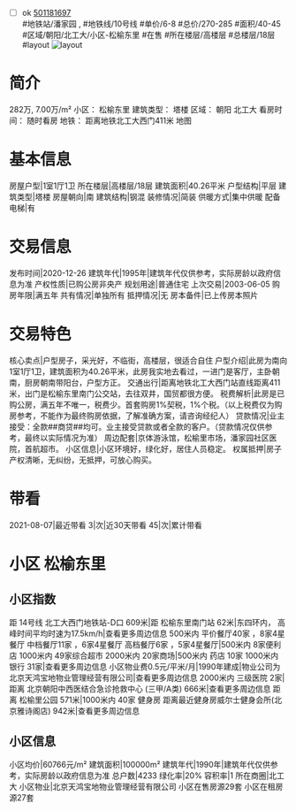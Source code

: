 - [ ] ok [501181697](https://bj.5i5j.com/ershoufang/501181697.html)  
 #地铁站/潘家园 ,  #地铁线/10号线
#单价/6-8 #总价/270-285 #面积/40-45   #区域/朝阳/北工大/小区-松榆东里 #在售 #所在楼层/高楼层 #总楼层/18层 #layout 
![layout](http://image2a.5i5j.com/bdir/layout/237253.jpg_P5.jpg) 
# 简介 
 282万,  7.00万/m² 
小区： 松榆东里
建筑类型： 塔楼
区域： 朝阳 北工大
看房时间： 随时看房
地铁： 距离地铁北工大西门411米 地图
# 基本信息 
 房屋户型|1室1厅1卫
所在楼层|高楼层/18层
建筑面积|40.26平米
户型结构|平层
建筑类型|塔楼
房屋朝向|南
建筑结构|钢混
装修情况|简装
供暖方式|集中供暖
配备电梯|有
# 交易信息 
 发布时间|2020-12-26
建筑年代|1995年|建筑年代仅供参考，实际房龄以政府信息为准
产权性质|已购公房非央产
规划用途|普通住宅
上次交易|2003-06-05
购房年限|满五年
共有情况|单独所有
抵押情况|无
房本备件|已上传房本照片
# 交易特色 
 核心卖点|户型房子，采光好，不临街，高楼层，很适合自住
户型介绍|此房为南向1室1厅1卫，建筑面积为40.26平米，此房我实地去看过，一进门是客厅，主卧朝南，厨房朝南带阳台，户型方正。
交通出行|距离地铁北工大西门站直线距离411米，出门是松榆东里南门公交站，去往双井，国贸都很方便。
税费解析|此房是已购公房，满五年不唯一，税费少。首套购房1%契税，1%个税。（以上税费仅为购房参考，不能作为最终购房依据，了解准确方案，请咨询经纪人）
贷款情况|业主接受：全款##商贷##均可。业主接受贷款或者全款的客户。（贷款情况仅供参考，最终以实际情况为准）
周边配套|京体游泳馆，松榆里市场，潘家园社区医院，首航超市。
小区信息|小区环境好，绿化好，居住人员稳定。
权属抵押|房子产权清晰，无纠纷，无抵押，可放心购买。
# 带看 
 2021-08-07|最近带看	 3|次|近30天带看	 45|次|累计带看
# 小区 松榆东里
## 小区指数 
 距 14号线 北工大西门地铁站-D口 609米|距 松榆东里南门站 62米|东四环内， 高峰时间平均时速为17.5km/h|查看更多周边信息
500米内 平价餐厅40家 ，8家4星餐厅
中档餐厅11家 ，6家4星餐厅
高档餐厅6家 ，5家4星餐厅|500米内 8家便利店
1000米内 49家综合超市
2000米内 20家商场|500米内 药店 10家
1000米内 银行 31家|查看更多周边信息
小区物业费0.5元/平米/月|1990年建成|物业公司为北京天鸿宝地物业管理经营有限公司|查看更多周边信息
2000米内 三级医院 2家|距离 北京朝阳中西医结合急诊抢救中心 (三甲/A类) 666米|查看更多周边信息
距离 松榆里公园 571米|1000米内 40家 健身房
距离最近健身房威尔士健身会所(北京雅诗阁店) 942米|查看更多周边信息
## 小区信息 
 小区均价|60766元/m²
建筑面积|100000m²
建筑年代|1990年|建筑年代仅供参考，实际房龄以政府信息为准
总户数|4233
绿化率|20%
容积率|1
所在商圈|北工大
小区物业|北京天鸿宝地物业管理经营有限公司
小区在售房源29套
小区在租房源27套
